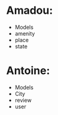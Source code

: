 # Amadou:
*    Models
*    amenity
*    place
*    state
# Antoine:
*    Models
*    City 
*    review
*    user
